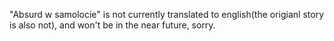 "Absurd w samolocie" is not currently translated to english(the origianl story is also not), and won't be in the near future, sorry.
